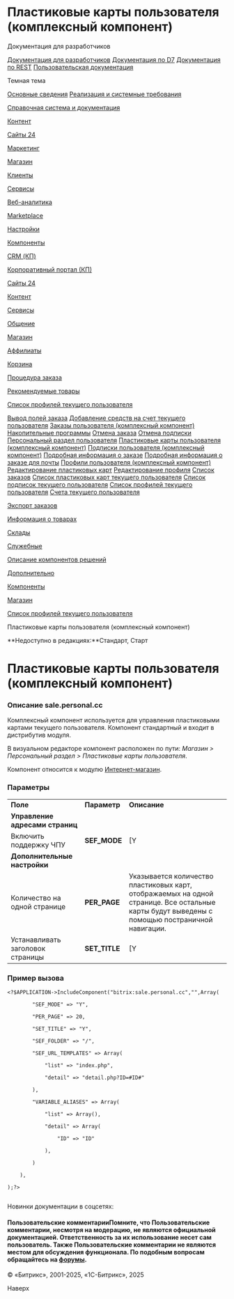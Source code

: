 # Пластиковые карты пользователя (комплексный компонент)

Документация для разработчиков

[Документация для разработчиков](https://dev.1c-bitrix.ru/api_help/)
[Документация по D7](https://dev.1c-bitrix.ru/api_d7/)
[Документация по REST](https://dev.1c-bitrix.ru/rest_help/)
[Пользовательская документация](https://dev.1c-bitrix.ru/user_help/)

Темная тема

[Основные сведения](/user_help/index.php)
[Реализация и системные требования](/user_help/reqintro.php)

[Справочная система и документация](/user_help/help/index.php)

[Контент](/user_help/content/index.php)

[Сайты 24](/user_help/sites24/index.php)

[Маркетинг](/user_help/marketing/index.php)

[Магазин](/user_help/store/index.php)

[Клиенты](/user_help/clients/index.php)

[Сервисы](/user_help/service/index.php)

[Веб-аналитика](/user_help/statistic/index.php)

[Marketplace](/user_help/marketplace/index.php)

[Настройки](/user_help/settings/index.php)

[Компоненты](/user_help/components/index.php)

[CRM (КП)](/user_help/components/crm/index.php)

[Корпоративный портал (КП)](/user_help/components/intranet/index.php)

[Сайты 24](/user_help/components/landing/index.php)

[Контент](/user_help/components/content/index.php)

[Сервисы](/user_help/components/services/index.php)

[Общение](/user_help/components/obschenie/index.php)

[Магазин](/user_help/components/magazin/index.php)

[Аффилиаты](/user_help/components/magazin/affiliates/index.php)

[Корзина](/user_help/components/magazin/basket/index.php)

[Процедура заказа](/user_help/components/magazin/zakaz/index.php)

[Рекомендуемые товары](/user_help/components/magazin/recommended/index.php)

[Список профилей текущего пользователя](/user_help/components/magazin/profiles/index.php)

[Вывод полей заказа](/user_help/components/magazin/profiles/sale_business_value_mail.php)
[Добавление средств на счет текущего пользователя](/user_help/components/magazin/profiles/sale_account_pay.php)
[Заказы пользователя (комплексный компонент)](/user_help/components/magazin/profiles/sale_personal_order.php)
[Накопительные программы](/user_help/components/magazin/profiles/program.php)
[Отмена заказа](/user_help/components/magazin/profiles/sale_personal_order_cancel.php)
[Отмена подписки](/user_help/components/magazin/profiles/sale_personal_subscribe_cancel.php)
[Персональный раздел пользователя](/user_help/components/magazin/profiles/sale_personal_section.php)
[Пластиковые карты пользователя (комплексный компонент)](/user_help/components/magazin/profiles/sale_personal_cc.php)
[Подписки пользователя (комплексный компонент)](/user_help/components/magazin/profiles/sale_personal_subscribe.php)
[Подробная информация о заказе](/user_help/components/magazin/profiles/sale_personal_order_detail.php)
[Подробная информация о заказе для почты](/user_help/components/magazin/profiles/sale_personal_order_detail_mail.php)
[Профили пользователя (комплексный компонент)](/user_help/components/magazin/profiles/sale_personal_profile.php)
[Редактирование пластиковых карт](/user_help/components/magazin/profiles/sale_personal_cc_detail.php)
[Редактирование профиля](/user_help/components/magazin/profiles/sale_personal_profile_detail.php)
[Список заказов](/user_help/components/magazin/profiles/sale_personal_order_list.php)
[Список пластиковых карт текущего пользователя](/user_help/components/magazin/profiles/sale_personal_cc_list.php)
[Список подписок текущего пользователя](/user_help/components/magazin/profiles/sale_personal_subscribe_list.php)
[Список профилей текущего пользователя](/user_help/components/magazin/profiles/sale_personal_profile_list.php)
[Счета текущего пользователя](/user_help/components/magazin/profiles/sale_personal_account.php)

[Экспорт заказов](/user_help/components/magazin/export_zakaz/index.php)

[Информация о товарах](/user_help/components/magazin/information_tovars/index.php)

[Склады](/user_help/components/magazin/sklads/index.php)

[Служебные](/user_help/components/sluzhebnie/index.php)

[Описание компонентов решений](/user_help/description_decisions/index.php)

[Дополнительно](/user_help/additional/index.php)

[Компоненты](/user_help/components/index.php)

[Магазин](/user_help/components/magazin/index.php)

[Список профилей текущего пользователя](/user_help/components/magazin/profiles/index.php)

Пластиковые карты пользователя (комплексный компонент)

**Недоступно в редакциях:**Стандарт, Старт

# Пластиковые карты пользователя (комплексный компонент)

### Описание **sale.personal.cc**

Комплексный компонент используется для управления пластиковыми картами текущего пользователя. Компонент стандартный и входит в дистрибутив модуля.

В визуальном редакторе компонент расположен по пути: *Магазин > Персональный раздел > Пластиковые карты пользователя*.

Компонент относится к модулю [Интернет-магазин](/user_help/store/sale/index.php).

### Параметры

|  |  |  |
| --- | --- | --- |
| **Поле** | **Параметр** | **Описание** |
| **Управление адресами страниц** | | |
| Включить поддержку ЧПУ | **SEF\_MODE** | [Y|N] При отмеченной опции будет включена поддержка ЧПУ.   Если режим поддержки ЧПУ **включен**, то необходимо настроить следующие параметры     |  |  |  | | --- | --- | --- | | Каталог ЧПУ (относительно корня сайта) | **SEF\_FOLDER** | Каталог ЧПУ: путь до папки, с которой работает компонент. Этот путь может как совпадать с физическим путём, так и не совпадать. | | Адреса страниц | **SEF\_URL\_TEMPLATES** | Указываются адреса следующих страниц:  * **list** - страница со списком карт; * **detail** - страница редактирования пластиковой карты. | | Имена переменных | **VARIABLE\_ALIASES** | Имена переменных для управления страницами. |  : **SEF\_FOLDER**, **SEF\_URL\_TEMPLATES**. |
| **Дополнительные настройки** | | |
| Количество на одной странице | **PER\_PAGE** | Указывается количество пластиковых карт, отображаемых на одной странице. Все остальные карты будут выведены с помощью постраничной навигации. |
| Устанавливать заголовок страницы | **SET\_TITLE** | [Y|N] При отмеченной опции в качестве заголовка страницы будет установлено **Мои пластиковые карты**. |

### Пример вызова

```
<?$APPLICATION->IncludeComponent("bitrix:sale.personal.cc","",Array(
		"SEF_MODE" => "Y",
		"PER_PAGE" => 20,
		"SET_TITLE" => "Y",
		"SEF_FOLDER" => "/",
		"SEF_URL_TEMPLATES" => Array(
			"list" => "index.php",
			"detail" => "detail.php?ID=#ID#"
		),
		"VARIABLE_ALIASES" => Array(
			"list" => Array(),
			"detail" => Array(
				"ID" => "ID"
			),
		)
	),
);?>

```

Новинки документации в соцсетях:

#### Пользовательские комментарииПомните, что Пользовательские комментарии, несмотря на модерацию, не являются официальной документацией. Ответственность за их использование несет сам пользователь. Также Пользовательские комментарии не являются местом для обсуждения функционала. По подобным вопросам обращайтесь на [форумы](http://dev.1c-bitrix.ru/community/forums/group1/).

© «Битрикс», 2001-2025, «1С-Битрикс», 2025

Наверх